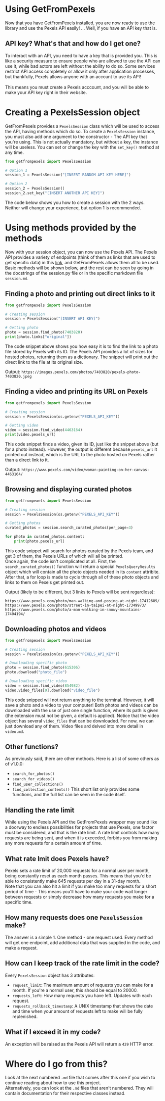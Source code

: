 # Using GetFromPexels
Now that you have GetFromPexels installed, you are now ready to use the library and use the Pexels API easily! ... Well, if you have an API key that is.

## API key? What's that and how do I get one?
To interact with an API, you need to have a key that is provided you. This is like a security measure to ensure people who are allowed to use the API can use it, while bad actors are
left without the ability to do so. Some services restrict API access completely or allow it only after application processes, but thankfully, Pexels allows anyone with an account to use
its API!<br><br>
This means you must create a Pexels acccount, and you will be able to make your API key right in their website.

# Creating a PexelsSession object
GetFromPexels provides a `PexelsSession` class which will be used to access the API, having methods which do so. To create a `PexelsSession` instance, you must also add one argument to
the constructor - The API key that you're using. This is not actually mandatory, but without a key, the instance will be useless. You can set or change the key with the `set_key()` method at
any time.

```py
from getfrompexels import PexelsSession

# Option 1
session_1 = PexelsSession("[INSERT RANDOM API KEY HERE]")

# Option 2
session_2 = PexelsSession()
session_2.set_key("[INSERT ANOTHER API KEY]")
```

The code below shows you how to create a session with the 2 ways. Neither will change your experience, but option 1 is recommended.

# Using methods provided by the methods
Now with your session object, you can now use the Pexels API. The Pexels API provides a variety of endpoints (think of them as links that are used to get specific data) in this [link](https://www.pexels.com/api/documentation/), and
GetFromPexels allows them all to be used. Basic methods will be shown below, and the rest can be seen by going in the docstrings of the session.py file or in the specific markdown file `session.md`.

## Finding a photo and printing out direct links to it
```py
from getfrompexels import PexelsSession

# Creating session
session = PexelsSession("[INSERT API KEY]")

# Getting photo
photo = session.find_photo(7403820)
print(photo.links["original"])
```

The code snippet above shows you how easy it is to find the link to a photo file stored by Pexels with its ID. The Pexels API provides a lot of sizes for hosted photos, returning them as a
dictionary. The snippet will print out the direct link to the file at its original size.

Output:
`https://images.pexels.com/photos/7403820/pexels-photo-7403820.jpeg`

## Finding a video and printing its URL on Pexels
```py
from getfrompexels import PexelsSession

# Creating session
session = PexelsSession(os.getenv("PEXELS_API_KEY"))

# Getting video
video = session.find_video(4463164)
print(video.pexels_url)
```

This code snippet finds a video, given its ID, just like the snippet above (but for a photo instead). However, the output is different because `pexels_url` it printed out instead, which
is the URL to the photo hosted on Pexels rather than a direct link to it.

Output:
`https://www.pexels.com/video/woman-painting-on-her-canvas-4463164/`

## Browsing and displaying curated photos
```py
from getfrompexels import PexelsSession

# Creating session
session = PexelsSession(os.getenv("PEXELS_API_KEY"))

# Getting photos
curated_photos = session.search_curated_photos(per_page=3)

for photo in curated_photos.content:
    print(photo.pexels_url)
```

This code snippet will search for photos curated by the Pexels team, and get 3 of them, the Pexels URLs of which will all be printed.<br>
Once again, the code isn't complicated at all. First,
the `search_curated_photos()` function will return a special `PexelsQueryResults` object which will contain all the photo objects needed in its `content` attribite. After that, a for loop is made
to cycle through all of these photo objects and links to them on Pexels get printed out.

Output (likely to be different, but 3 links to Pexels will be sent regardless):
```
https://www.pexels.com/photo/man-walking-and-posing-at-night-17412689/
https://www.pexels.com/photo/street-in-taipei-at-night-17349973/
https://www.pexels.com/photo/a-man-walking-in-snowy-mountains-17404194/
```


## Downloading photos and videos
```py
from getfrompexels import PexelsSession

# Creating session
session = PexelsSession(os.getenv("PEXELS_API_KEY"))

# Downloading specific photo
photo = session.find_photo(615306)
photo.download("photo_file")

# Downloading specific video
video = session.find_video(854982)
video.video_files[0].download("video_file")
```

This code snipped will not return anything to the terminal. However, it will save a photo and a video to your computer! Both photos and videos can be downloaded with the use of just
one single function, where its path is given (the extension must not be given, a default is applied). Notice that the video object has several `video_files` that can be downloaded. For now,
we can just download any of them. Video files ard delved into more detail in `video.md`.

## Other functions?
As previously said, there are other methods. Here is a list of some others as of v1.0.0:
- `search_for_photos()`
- `search_for_videos()`
- `find_user_collections()`
- `find_collection_contents()`
This short list only provides some functions, and the full list can be seen in the code itself.

## Handling the rate limit
While using the Pexels API and the GetFromPexels wrapper may sound like a doorway to endless possibilities for projects that use Pexels, one factor must be considered, and that is the rate
limit. A rate limit controls how many requests are being sent, and when it is exceeded, forbids you from making any more requests for a certain amount of time.<br>
## What rate lmit does Pexels have?
Pexels sets a rate limit of 20,000 requests for a normal user per month, being constantly reset as each month passes. This means that you'd be able to consistently make 645 requests per day in a 31-day month.<br>
Note that you can also hit a limit if you make too many requests for a short period of time - This means you'll have to make your code wait longer between requests or simply decrease how many requests you make for a specific time.

## How many requests does one `PexelsSession` make?
The answer is a simple 1. One method - one request used. Every method will get one endpoint, add additional data that was supplied in the code, and make a request.

## How can I keep track of the rate limit in the code?
Every `PexelsSession` object has 3 attributes:
- `request_limit`: The maximum amount of requests you can make for a month. If you're a normal user, this should be equal to 20000.
- `requests_left`: How many requests you have left. Updates with each request.
- `requests_rollback_timestamp`: A UNIX timestamp that shows the date and time when your amount of requests left to make will be fully replenished.

## What if I exceed it in my code?
An exception will be raised as the Pexels API will return a `429` HTTP error.

# Where do I go from this?
Look at the next numbered `.md` file that comes after this one if you wish to continue reading about how to use this project.<br>
Alternatively, you can look at the `.md` files that aren't numbered. They will contain documentation for their respective classes instead.
